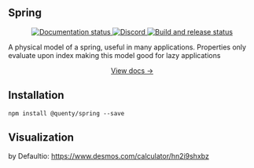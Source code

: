 ## Spring
<div align="center">
  <a href="http://quenty.github.io/NevermoreEngine/">
    <img src="https://github.com/Quenty/NevermoreEngine/actions/workflows/docs.yml/badge.svg" alt="Documentation status" />
  </a>
  <a href="https://discord.gg/mhtGUS8">
    <img src="https://img.shields.io/discord/385151591524597761?color=5865F2&label=discord&logo=discord&logoColor=white" alt="Discord" />
  </a>
  <a href="https://github.com/Quenty/NevermoreEngine/actions">
    <img src="https://github.com/Quenty/NevermoreEngine/actions/workflows/build.yml/badge.svg" alt="Build and release status" />
  </a>
</div>

A physical model of a spring, useful in many applications. Properties only evaluate
upon index making this model good for lazy applications

<div align="center"><a href="https://quenty.github.io/NevermoreEngine/api/Spring">View docs →</a></div>

## Installation
```
npm install @quenty/spring --save
```

## Visualization
by Defaultio: https://www.desmos.com/calculator/hn2i9shxbz
